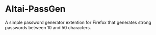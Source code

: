 # Altai-PassGen
A simple password generator extention for Firefox that generates strong passwords between 10 and 50 characters.
